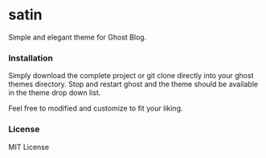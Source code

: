 satin
=====

Simple and elegant theme for Ghost Blog.

### Installation

Simply download the complete project or git clone directly into your ghost themes directory.  Stop and restart ghost and 
the theme should be available in the theme drop down list.

Feel free to modified and customize to fit your liking.


### License
MIT License
